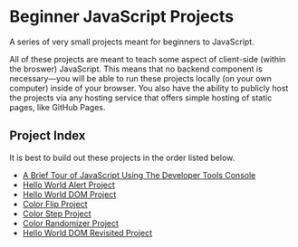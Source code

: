 # Beginner JavaScript Projects

A series of very small projects meant for beginners to JavaScript.

All of these projects are meant to teach some aspect of client-side (within the broswer) JavaScript. This means that no backend component is necessary—you will be able to run these projects locally (on your own computer) inside of your browser. You also have the ability to publicly host the projects via any hosting service that offers simple hosting of static pages, like GitHub Pages.

## Project Index

It is best to build out these projects in the order listed below.

- [A Brief Tour of JavaScript Using The Developer Tools Console](brief-tour)
- [Hello World Alert Project](hello-world-alert)
- [Hello World DOM Project](hello-world-dom)
- [Color Flip Project](color-flip)
- [Color Step Project](color-step)
- [Color Randomizer Project](color-randomizer)
- [Hello World DOM Revisited Project](hello-world-dom-revisited)
